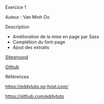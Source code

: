 Exercice 1

Auteur : Van Minh Do

Description

- Amélioration de la mise en page par Sass
- Complétion du font-page
- Ajout des extraits

[Siteground](https://cidweb5.sg-host.com/)

[Github](https://github.com/SirVanMinhDo/4w4)

Références

https://eddytuto.sg-host.com/

https://github.com/eddytuto






